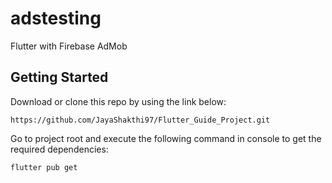 # adstesting

Flutter with Firebase AdMob

## Getting Started

Download or clone this repo by using the link below:
```
https://github.com/JayaShakthi97/Flutter_Guide_Project.git
```

Go to project root and execute the following command in console to get the required dependencies:
```
flutter pub get
```

